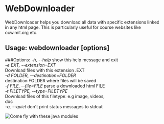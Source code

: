 # WebDownloader

WebDownloader helps you download all data with specific extensions linked in any html page.
This is particularly useful for course websites like ocw.mit.org etc.  

## Usage: webdownloader [options]  

###Options:
  *-h, --help*            show this help message and exit  
  *-e EXT, --extension=EXT*  
                        Download files with this extension .EXT  
  *-d FOLDER, --destination=FOLDER*  
                        destination FOLDER where files will be saved  
  *-f FILE, --file=FILE*  parse a downloaded html FILE  
  *-t FILETYPE, --type=FILETYPE*  
                        Download files of this filetype: e.g image, videos,  
                        doc  
  *-q, --quiet*           don't print status messages to stdout  


![Come fly with these java modules](http://i.imgur.com/SuxOs2d.jpg)

